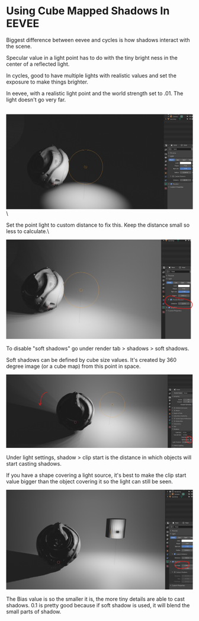 # Using Cube Mapped Shadows In EEVEE

Biggest difference between eevee and cycles is how shadows interact with the scene.

Specular value in a light point has to do with the tiny bright ness in the center of a reflected light.

In cycles, good to have multiple lights with realistic values and set the exposure to make things brighter.

In eevee, with a realistic light point and the world strength set to .01. The light doesn't go very far.

\
![](<../../../.gitbook/assets/image (145) (1).png>)\


Set the point light to custom distance to fix this. Keep the distance small so less to calculate.\


![](<../../../.gitbook/assets/image (142).png>)



To disable "soft shadows" go under render tab > shadows > soft shadows.

Soft shadows can be defined by cube size values. It's created by 360 degree image (or a cube map) from this point in space.

![](<../../../.gitbook/assets/image (143) (1).png>)

Under light settings, shadow > clip start is the distance in which objects will start casting shadows.

If you have a shape covering a light source, it's best to make the clip start value bigger than the object covering it so the light can still be seen.



![](<../../../.gitbook/assets/image (144).png>)



The Bias value is so the smaller it is, the more tiny details are able to cast shadows. 0.1 is pretty good because if soft shadow is used, it will blend the small parts of shadow.
